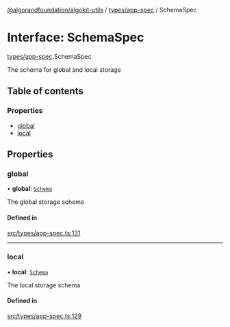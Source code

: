[@algorandfoundation/algokit-utils](../README.md) / [types/app-spec](../modules/types_app_spec.md) / SchemaSpec

# Interface: SchemaSpec

[types/app-spec](../modules/types_app_spec.md).SchemaSpec

The schema for global and local storage

## Table of contents

### Properties

- [global](types_app_spec.SchemaSpec.md#global)
- [local](types_app_spec.SchemaSpec.md#local)

## Properties

### global

• **global**: [`Schema`](types_app_spec.Schema.md)

The global storage schema

#### Defined in

[src/types/app-spec.ts:131](https://github.com/algorandfoundation/algokit-utils-ts/blob/main/src/types/app-spec.ts#L131)

___

### local

• **local**: [`Schema`](types_app_spec.Schema.md)

The local storage schema

#### Defined in

[src/types/app-spec.ts:129](https://github.com/algorandfoundation/algokit-utils-ts/blob/main/src/types/app-spec.ts#L129)
